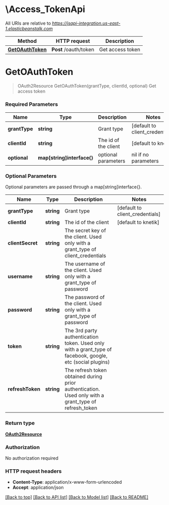 # \Access_TokenApi

All URIs are relative to *https://jsapi-integration.us-east-1.elasticbeanstalk.com*

Method | HTTP request | Description
------------- | ------------- | -------------
[**GetOAuthToken**](Access_TokenApi.md#GetOAuthToken) | **Post** /oauth/token | Get access token


# **GetOAuthToken**
> OAuth2Resource GetOAuthToken(grantType, clientId, optional)
Get access token

### Required Parameters

Name | Type | Description  | Notes
------------- | ------------- | ------------- | -------------
  **grantType** | **string**| Grant type | [default to client_credentials]
  **clientId** | **string**| The id of the client | [default to knetik]
 **optional** | **map[string]interface{}** | optional parameters | nil if no parameters

### Optional Parameters
Optional parameters are passed through a map[string]interface{}.

Name | Type | Description  | Notes
------------- | ------------- | ------------- | -------------
 **grantType** | **string**| Grant type | [default to client_credentials]
 **clientId** | **string**| The id of the client | [default to knetik]
 **clientSecret** | **string**| The secret key of the client.  Used only with a grant_type of client_credentials | 
 **username** | **string**| The username of the client. Used only with a grant_type of password | 
 **password** | **string**| The password of the client. Used only with a grant_type of password | 
 **token** | **string**| The 3rd party authentication token. Used only with a grant_type of facebook, google, etc (social plugins) | 
 **refreshToken** | **string**| The refresh token obtained during prior authentication. Used only with a grant_type of refresh_token | 

### Return type

[**OAuth2Resource**](OAuth2Resource.md)

### Authorization

No authorization required

### HTTP request headers

 - **Content-Type**: application/x-www-form-urlencoded
 - **Accept**: application/json

[[Back to top]](#) [[Back to API list]](../README.md#documentation-for-api-endpoints) [[Back to Model list]](../README.md#documentation-for-models) [[Back to README]](../README.md)

